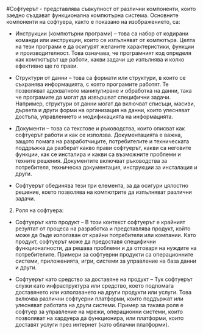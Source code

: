 #Софтуерът - представлява съвкупност от различни компоненти, които заедно създават функционална компютърна система. Основните компоненти на софтуера, както е показано на изображението, са:

* Инструкции (компютърни програми) – това са набор от кодирани команди или инструкции, които се изпълняват от компютъра. Целта на тези програми е да осигурят желаните характеристики, функции    и производителност. Това означава, че програмният код определя как компютърът ще работи, какви задачи ще изпълнява и колко ефективно ще го прави.

* Структури от данни – това са формати или структури, в които се съхранява информацията, с която програмите работят. Те позволяват адекватното манипулиране и обработка на данни, така че 
  програмите да могат да извършват специфични задачи. Например, структури от данни могат да включват списъци, масиви, дървета и други форми на организация на данни, които улесняват достъпа, 
  управлението и модификацията на информацията.

* Документи – това са текстове и ръководства, които описват как софтуерът работи и как се използва. Документацията е важна, защото помага на разработчиците, потребителите и техническата 
  поддръжка да разберат какво прави софтуерът, какви са неговите функции, как се инсталира и какви са възможните проблеми и техните решения. Документите включват ръководства за потребителя, 
  техническа документация, инструкции за инсталация и други.
  
* Софтуерът обединява тези три елемента, за да осигури цялостно решение, което позволява на компютрите да изпълняват различни задачи.

2. Роля на софтуера:

* Софтуерът като продукт – В този контекст софтуерът е крайният резултат от процеса на разработка и представлява продукт, който може да бъде използван от крайни 
  потребители или компании. Като продукт, софтуерът може да предоставя специфични функционалности, да решава проблеми и да отговаря на нуждите на потребителите. 
  Примери за софтуерни продукти са операционните системи, приложенията, игри, системи за управление на база данни и други.

* Софтуерът като средство за доставяне на продукт – Тук софтуерът служи като инфраструктура или средство, което подпомага доставянето или използването на други 
  продукти или услуги. Това включва различни софтуерни платформи, които поддържат или улесняват работата на други системи. Пример за такава роля е софтуер за 
  управление на мрежи, операционни системи, които позволяват на хардуера да функционира, или платформи, които доставят услуги през интернет (като облачни 
  платформи).

